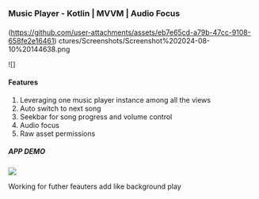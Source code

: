 ### Music Player - Kotlin | MVVM | Audio Focus 


#### 

 


(https://github.com/user-attachments/assets/eb7e65cd-a79b-47cc-9108-658fe2e16461)
ctures/Screenshots/Screenshot%202024-08-10%20144638.png


![]


#### Features 

1. Leveraging one music player instance among all the views
2. Auto switch to next song 
3. Seekbar for song progress and volume control
4. Audio focus
5. Raw asset permissions


##### APP DEMO

![](https://drive.google.com/file/d/17YMxfpVqj9EjFFUJWG6mWatAB1RAYZVJ/view?usp=sharing)

Working for futher feauters add like background play 
